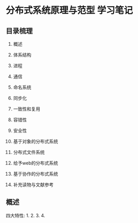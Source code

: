 # 分布式系统原理与范型 学习笔记

## 目录梳理

1. 概述  
2. 体系结构
3. 进程  
4. 通信

5. 命名系统 
6. 同步化
7. 一致性和复用
8. 容错性
9. 安全性

10. 基于对象的分布式系统
11. 分布式文件系统
12. 给予web的分布式系统
13. 基于协作的分布式系统
14. 补充读物与文献参考


## 概述

四大特性:
1. 
2. 
3. 
4. 


